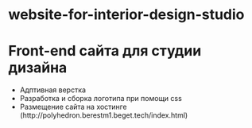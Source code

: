 # website-for-interior-design-studio

 <h1>Front-end сайта для студии дизайна</h1>
 
 <ul>
 <li>Адптивная верстка</li>
 <li>Разработка и сборка логотипа при помощи css</li>
 <li>Размещение сайта на хостинге (http://polyhedron.berestm1.beget.tech/index.html)</li>
 </ul>
